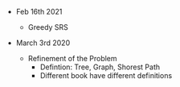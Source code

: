 - Feb 16th 2021
    - Greedy SRS

- March 3rd 2020
    - Refinement of the Problem
        - Defintion: Tree, Graph, Shorest Path
        - Different book have different definitions

